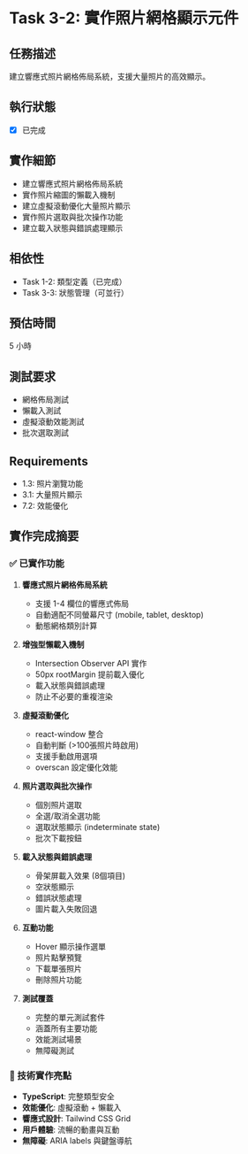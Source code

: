 # Task 3-2: 實作照片網格顯示元件

## 任務描述
建立響應式照片網格佈局系統，支援大量照片的高效顯示。

## 執行狀態
- [x] 已完成

## 實作細節
- 建立響應式照片網格佈局系統
- 實作照片縮圖的懶載入機制
- 建立虛擬滾動優化大量照片顯示
- 實作照片選取與批次操作功能
- 建立載入狀態與錯誤處理顯示

## 相依性
- Task 1-2: 類型定義（已完成）
- Task 3-3: 狀態管理（可並行）

## 預估時間
5 小時

## 測試要求
- 網格佈局測試
- 懶載入測試
- 虛擬滾動效能測試
- 批次選取測試

## Requirements
- 1.3: 照片瀏覽功能
- 3.1: 大量照片顯示
- 7.2: 效能優化

## 實作完成摘要

### ✅ 已實作功能

1. **響應式照片網格佈局系統**
   - 支援 1-4 欄位的響應式佈局
   - 自動適配不同螢幕尺寸 (mobile, tablet, desktop)
   - 動態網格類別計算

2. **增強型懶載入機制**
   - Intersection Observer API 實作
   - 50px rootMargin 提前載入優化
   - 載入狀態與錯誤處理
   - 防止不必要的重複渲染

3. **虛擬滾動優化**
   - react-window 整合
   - 自動判斷 (>100張照片時啟用)
   - 支援手動啟用選項
   - overscan 設定優化效能

4. **照片選取與批次操作**
   - 個別照片選取
   - 全選/取消全選功能
   - 選取狀態顯示 (indeterminate state)
   - 批次下載按鈕

5. **載入狀態與錯誤處理**
   - 骨架屏載入效果 (8個項目)
   - 空狀態顯示
   - 錯誤狀態處理
   - 圖片載入失敗回退

6. **互動功能**
   - Hover 顯示操作選單
   - 照片點擊預覽
   - 下載單張照片
   - 刪除照片功能

7. **測試覆蓋**
   - 完整的單元測試套件
   - 涵蓋所有主要功能
   - 效能測試場景
   - 無障礙測試

### 🔧 技術實作亮點

- **TypeScript**: 完整類型安全
- **效能優化**: 虛擬滾動 + 懶載入
- **響應式設計**: Tailwind CSS Grid
- **用戶體驗**: 流暢的動畫與互動
- **無障礙**: ARIA labels 與鍵盤導航